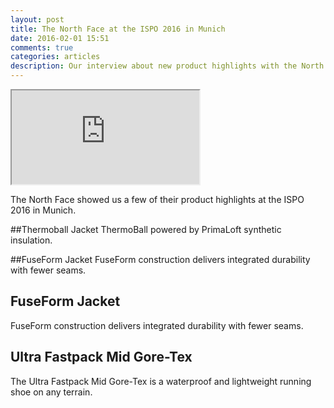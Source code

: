 ```yaml
---
layout: post
title: The North Face at the ISPO 2016 in Munich
date: 2016-02-01 15:51
comments: true
categories: articles
description: Our interview about new product highlights with the North Face at the ISPO 2016 in Munich
---
```

<div class="embed-responsive embed-responsive-16by9">
  <iframe class="embed-responsive-item" src="https://www.youtube.com/embed/wyDGxoLAQ6w"></iframe>
</div>

The North Face showed us a few of their product highlights at the ISPO 2016 in Munich.
<!--more-->

##Thermoball Jacket
ThermoBall powered by PrimaLoft synthetic insulation.

##FuseForm Jacket
FuseForm construction delivers integrated durability with fewer seams.

## FuseForm Jacket
FuseForm construction delivers integrated durability with fewer seams.

## Ultra Fastpack Mid Gore-Tex
The Ultra Fastpack Mid Gore-Tex is a waterproof and lightweight running shoe on any terrain.
